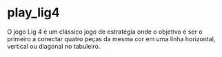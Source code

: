 # play_lig4
O jogo Lig 4 é um clássico jogo de estratégia onde o objetivo é ser o primeiro a conectar quatro peças da mesma cor em uma linha horizontal, vertical ou diagonal no tabuleiro.
